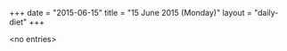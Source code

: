 +++
date = "2015-06-15"
title = "15 June 2015 (Monday)"
layout = "daily-diet"
+++


\<no entries\>

